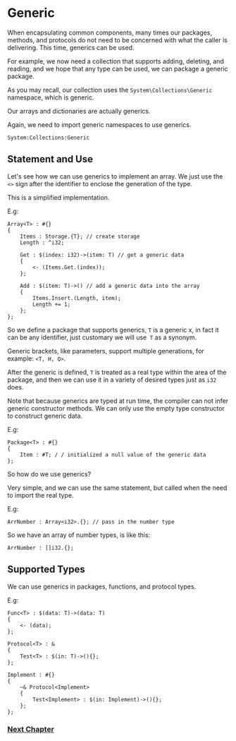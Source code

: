 # Generic
When encapsulating common components, many times our packages, methods, and protocols do not need to be concerned with what the caller is delivering. This time, generics can be used.

For example, we now need a collection that supports adding, deleting, and reading, and we hope that any type can be used, we can package a generic package.

As you may recall, our collection uses the `System\Collections\Generic` namespace, which is generic.

Our arrays and dictionaries are actually generics.

Again, we need to import generic namespaces to use generics.
```
System:Collections:Generic
```
## Statement and Use
Let's see how we can use generics to implement an array. We just use the `<>` sign after the identifier to enclose the generation of the type.

This is a simplified implementation.

E.g:
```
Array<T> : #{}
{
    Items : Storage.{T}; // create storage
    Length : ^i32;

    Get : $(index: i32)->(item: T) // get a generic data
    {
        <- (Items.Get.(index));
    };

    Add : $(item: T)->() // add a generic data into the array
    {
        Items.Insert.(Length, item);
        Length += 1;
    };
};
```
So we define a package that supports generics, `T` is a generic x, in fact it can be any identifier, just customary we will use` T` as a synonym.

Generic brackets, like parameters, support multiple generations, for example: `<T, H, Q>`.

After the generic is defined, `T` is treated as a real type within the area of ​​the package, and then we can use it in a variety of desired types just as `i32` does.

Note that because generics are typed at run time, the compiler can not infer generic constructor methods. We can only use the empty type constructor to construct generic data.

E.g:
```
Package<T> : #{}
{
    Item : #T; / / initialized a null value of the generic data
};
```
So how do we use generics?

Very simple, and we can use the same statement, but called when the need to import the real type.

E.g:
```
ArrNumber : Array<i32>.{}; // pass in the number type
```
So we have an array of number types, is like this:
```
ArrNumber : []i32.{};
```
## Supported Types
We can use generics in packages, functions, and protocol types.

E.g:
```
Func<T> : $(data: T)->(data: T)
{
    <- (data);
};

Protocol<T> : &
{
    Test<T> : $(in: T)->(){};
};

Implement : #{}
{
    ~& Protocol<Implement>
    {
        Test<Implement> : $(in: Implement)->(){};
    };
};
```
### [Next Chapter](annotation.md)